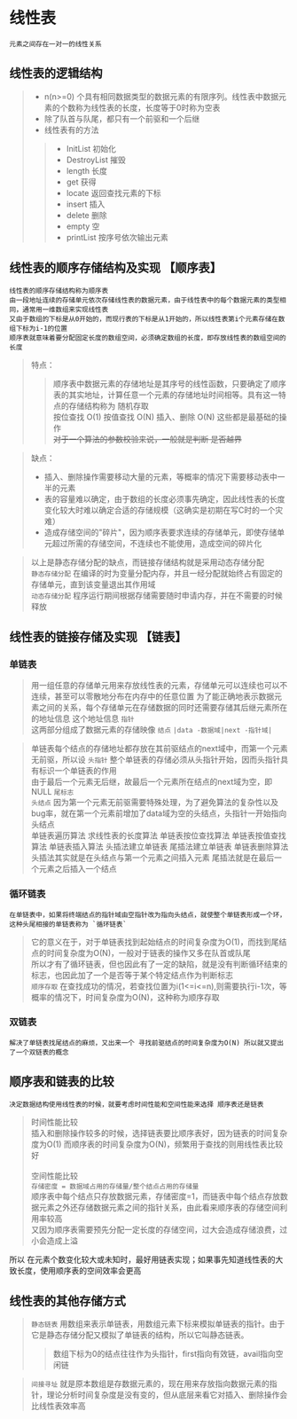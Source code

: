 # 线性表
    元素之间存在一对一的线性关系

## 线性表的逻辑结构
>* n(n>=0) 个具有相同数据类型的数据元素的有限序列。线性表中数据元素的个数称为线性表的长度，长度等于0时称为空表
>* 除了队首与队尾，都只有一个前驱和一个后继
>* 线性表有的方法
> > - InitList 初始化
> > - DestroyList 摧毁
> > - length 长度
> > - get 获得
> > - locate 返回查找元素的下标
> > - insert 插入
> > - delete 删除
> > - empty 空
> > - printList 按序号依次输出元素

## 线性表的顺序存储结构及实现 【顺序表】
    线性表的顺序存储结构称为顺序表
    由一段地址连续的存储单元依次存储线性表的数据元素，由于线性表中的每个数据元素的类型相同，通常用一维数组来实现线性表
    又由于数组的下标是从0开始的，而现行表的下标是从1开始的，所以线性表第i个元素存储在数组下标为i-1的位置
    顺序表就意味着要分配固定长度的数组空间，必须确定数组的长度，即存放线性表的数组空间的长度

> 特点：
>> 顺序表中数据元素的存储地址是其序号的线性函数，只要确定了顺序表的其实地址，计算任意一个元素的存储地址时间相等。具有这一特点的存储结构称为 随机存取<br>
    按位查找 O(1)   按值查找 O(N)   插入、删除 O(N) 这些都是最基础的操作<br>
    ~~对于一个算法的参数校验来说，一般就是判断 是否越界~~

>缺点：<br>
> * 插入、删除操作需要移动大量的元素，等概率的情况下需要移动表中一半的元素
> * 表的容量难以确定，由于数组的长度必须事先确定，因此线性表的长度变化较大时难以确定合适的存储规模（这确实是初期在写C时的一个灾难）
> * 造成存储空间的"碎片"，因为顺序表要求连续的存储单元，即使存储单元超过所需的存储空间，不连续也不能使用，造成空间的碎片化<br>

>以上是静态存储分配的缺点，而链接存储结构就是采用动态存储分配<br>
`静态存储分配` 在编译的时为变量分配内存，并且一经分配就始终占有固定的存储单元，直到该变量退出其作用域<br>
`动态存储分配` 程序运行期间根据存储需要随时申请内存，并在不需要的时候释放


## 线性表的链接存储及实现 【链表】
### 单链表
> 用一组任意的存储单元用来存放线性表的元素，存储单元可以连续也可以不连续，甚至可以零散地分布在内存中的任意位置
为了能正确地表示数据元素之间的关系，每个存储单元在存储数据的同时还需要存储其后继元素所在的地址信息 这个地址信息 `指针` <br>
这两部分组成了数据元素的存储映像 `结点`  `|data -数据域|next -指针域|` <br>

>单链表每个结点的存储地址都存放在其前驱结点的next域中，而第一个元素无前驱，所以设 `头指针` 整个单链表的存储必须从头指针开始，因而头指针具有标识一个单链表的作用<br>
由于最后一个元素无后继，故最后一个元素所在结点的next域为空，即 NULL `尾标志`<br>
`头结点` 因为第一个元素无前驱需要特殊处理，为了避免算法的复杂性以及bug率，就在第一个元素前增加了data域为空的头结点，头指针一开始指向头结点<br>
单链表遍历算法 求线性表的长度算法 单链表按位查找算法 单链表按值查找算法 单链表插入算法 头插法建立单链表 尾插法建立单链表 单链表删除算法<br>
头插法其实就是在头结点与第一个元素之间插入元素 尾插法就是在最后一个元素之后插入一个结点

### 循环链表
    在单链表中，如果将终端结点的指针域由空指针改为指向头结点，就使整个单链表形成一个环，这种头尾相接的单链表称为 `循环链表`
> 它的意义在于，对于单链表找到起始结点的时间复杂度为O(1)，而找到尾结点的时间复杂度为O(N)，一般对于链表的操作又多在队首或队尾<br>
所以才有了循环链表，但也因此有了一定的缺陷，就是没有判断循环结束的标志，也因此加了一个是否等于某个特定结点作为判断标志
<br> `顺序存取` 在查找成功的情况，若查找位置为i(1<=i<=n),则需要执行i-1次，等概率的情况下，时间复杂度为O(N)，这种称为顺序存取

### 双链表
    解决了单链表找尾结点的麻烦，又出来一个 寻找前驱结点的时间复杂度为O(N) 所以就又提出了一个双链表的概念

## 顺序表和链表的比较
    决定数据结构使用线性表的时候，就要考虑时间性能和空间性能来选择 顺序表还是链表
> 时间性能比较
<br> 插入和删除操作较多的时候，选择链表要比顺序表好，因为链表的时间复杂度为O(1) 而顺序表的时间复杂度为O(N)，频繁用于查找的则用线性表比较好
<br><br>空间性能比较
<br>`存储密度 = 数据域占用的存储量/整个结点占用的存储量`
<br> 顺序表中每个结点只存放数据元素，存储密度=1，而链表中每个结点存放数据元素之外还存储数据元素之间的指针关系，由此看来顺序表的存储空间利用率较高
<br> 又因为顺序表需要预先分配一定长度的存储空间，过大会造成存储浪费，过小会造成上溢

所以 在元素个数变化较大或未知时，最好用链表实现；如果事先知道线性表的大致长度，使用顺序表的空间效率会更高

## 线性表的其他存储方式
> `静态链表` 用数组来表示单链表，用数组元素下标来模拟单链表的指针。由于它是静态存储分配又模拟了单链表的结构，所以它叫静态链表。
>> 数组下标为0的结点往往作为头指针，first指向有效链，avail指向空闲链

> `间接寻址` 就是原本数组是存数据元素的，现在用来存放指向数据元素的指针，理论分析时间复杂度是没有变的，但从底层来看它对插入、删除操作会比线性表效率高

